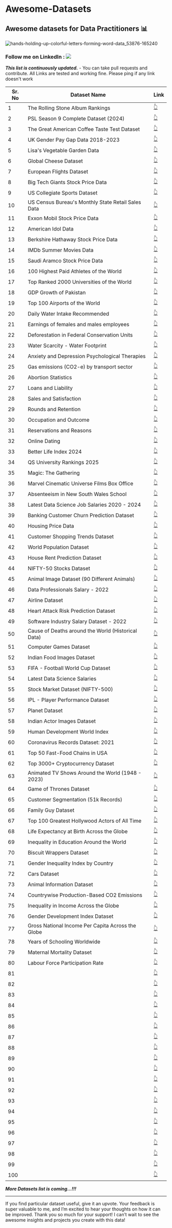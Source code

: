 # Awesome-Datasets
## Awesome datasets for Data Practitioners 📊

![hands-holding-up-colorful-letters-forming-word-data_53876-165240](https://github.com/user-attachments/assets/1970db49-e7ef-4822-8eb2-74928df8b0a4)

### Follow me on LinkedIn : [![](https://img.shields.io/badge/LinkedIn-0077B5?style=for-the-badge&logo=linkedin&logoColor=white)](https://www.linkedin.com/in/umerhaddii)

***This list is continuously updated.*** - You can take pull requests and contribute. All Links are tested and working fine. Please ping if any link doesn't work


| Sr. No | Dataset Name         | Link              |
|--------|----------------------|-------------------|
| 1      | The Rolling Stone Album Rankings     | [👆](https://www.kaggle.com/datasets/umerhaddii/rolling-stone-album-rankings)       |
| 2      | PSL Season 9 Complete Dataset (2024)     | [👆](https://www.kaggle.com/datasets/umerhaddii/psl-season-9-complete-dataset-2024)       |
| 3      | The Great American Coffee Taste Test Dataset     | [👆](https://www.kaggle.com/datasets/umerhaddii/the-great-american-coffee-taste-test-dataset)       |
| 4      | UK Gender Pay Gap Data 2018-2023     | [👆](https://www.kaggle.com/datasets/umerhaddii/uk-gender-pay-gap-data-2018-2023)  |
| 5      | Lisa's Vegetable Garden Data         | [👆](https://www.kaggle.com/datasets/umerhaddii/lisas-vegetable-garden-data) |
| 6      | Global Cheese Dataset                | [👆](https://www.kaggle.com/datasets/umerhaddii/global-cheese-dataset)  |
| 7      | European Flights Dataset             | [👆](https://www.kaggle.com/datasets/umerhaddii/european-flights-dataset) |
| 8      | Big Tech Giants Stock Price Data     | [👆](https://www.kaggle.com/datasets/umerhaddii/big-tech-giants-stock-price-data) |
| 9      | US Collegiate Sports Dataset         | [👆](https://www.kaggle.com/datasets/umerhaddii/us-collegiate-sports-dataset) |
| 10     | US Census Bureau's Monthly State Retail Sales Data     | [👆](https://www.kaggle.com/datasets/umerhaddii/us-census-bureaus-monthly-state-retail-sales-data) |
| 11     | Exxon Mobil Stock Price Data         | [👆](https://www.kaggle.com/datasets/umerhaddii/exxon-mobil-stock-price-data) |
| 12     | American Idol Data                   | [👆](https://www.kaggle.com/datasets/umerhaddii/american-idol-data) |
| 13     | Berkshire Hathaway Stock Price Data  | [👆](https://www.kaggle.com/datasets/umerhaddii/berkshire-hathaway-stock-price-data) |
| 14     | IMDb Summer Movies Data              | [👆](https://www.kaggle.com/datasets/umerhaddii/imdb-summer-movies-data) |
| 15     | Saudi Aramco Stock Price Data        | [👆](https://www.kaggle.com/datasets/umerhaddii/saudi-aramco-stock-price-data) |
| 16     | 100 Highest Paid Athletes of the World  | [👆](https://www.kaggle.com/datasets/batrosjamali/100-highest-paid-athletes-of-the-world) |
| 17     | Top Ranked 2000 Universities of the World | [👆](https://www.kaggle.com/datasets/batrosjamali/top-2000-universities-of-the-world) |
| 18     | GDP Growth of Pakistan                 | [👆](https://www.kaggle.com/datasets/batrosjamali/gdp-growth-of-pakistan) |
| 19     | Top 100 Airports of the World          | [👆](https://www.kaggle.com/datasets/batrosjamali/top-100-airports-of-the-world) |
| 20     | Daily Water Intake Recommended         | [👆](https://www.kaggle.com/datasets/batrosjamali/daily-water-intake-recommended) |
| 21     | Earnings of females and males employees       | [👆](https://www.kaggle.com/datasets/mpwolke/cusersmarildownloadsearningcsv) |
| 22     | Deforestation in Federal Conservation Units | [👆](https://www.kaggle.com/datasets/mpwolke/cusersmarildownloadstserofcsv) |
| 23     | Water Scarcity - Water Footprint       | [👆](https://www.kaggle.com/datasets/mpwolke/cusersmarildownloadsscarcitycsv) |
| 24     | Anxiety and Depression Psychological Therapies   | [👆](https://www.kaggle.com/datasets/mpwolke/cusersmarildownloadsanxietycsv) |
| 25     | Gas emissions (CO2-e) by transport sector          | [👆](https://www.kaggle.com/datasets/mpwolke/cusersmarildownloadsdioxidecsv) |
| 26     | Abortion Statistics         | [👆](https://www.kaggle.com/datasets/mpwolke/cusersmarildownloadsabortioncsv) |
| 27     | Loans and Liability         | [👆](https://www.kaggle.com/datasets/matinmahmoudi/loans-and-liability) |
| 28     | Sales and Satisfaction      | [👆](https://www.kaggle.com/datasets/matinmahmoudi/sales-and-satisfaction) |
| 29     | Rounds and Retention        | [👆](https://www.kaggle.com/datasets/matinmahmoudi/rounds-and-retention) |
| 30     | Occupation and Outcome      | [👆](https://www.kaggle.com/datasets/matinmahmoudi/occupation-and-outcome) |
| 31     | Reservations and Reasons    | [👆](https://www.kaggle.com/datasets/matinmahmoudi/reservations-and-reasons) |
| 32     | Online Dating               | [👆](https://www.kaggle.com/datasets/mpwolke/cusersmarildownloads9173jpeg) |
| 33     | Better Life Index 2024      | [👆](https://www.kaggle.com/datasets/darrylljk/better-life-index-2024-life-satisfaction) |
| 34     | QS University Rankings 2025 | [👆](https://www.kaggle.com/datasets/darrylljk/worlds-best-universities-qs-rankings-2025) |
| 35     | Magic: The Gathering        | [👆](https://www.kaggle.com/datasets/darrylljk/magic-the-gathering-card-ratings-otj) |
| 36     | Marvel Cinematic Universe Films Box Office | [👆](https://www.kaggle.com/datasets/darrylljk/marvel-cinematic-universe-films-box-office) |
| 37     | Absenteeism in New South Wales School      | [👆](https://www.kaggle.com/datasets/darrylljk/absenteeism-in-rural-new-south-wales-school) |
| 38     | Latest Data Science Job Salaries 2020 - 2024 | [👆](https://www.kaggle.com/datasets/saurabhbadole/latest-data-science-job-salaries-2024) |
| 39     | Banking Customer Churn Prediction Dataset    | [👆](https://www.kaggle.com/datasets/saurabhbadole/bank-customer-churn-prediction-dataset) |
| 40     | Housing Price Data                           | [👆](https://www.kaggle.com/datasets/saurabhbadole/housing-price-data) |
| 41     | Customer Shopping Trends Dataset   | [👆](https://www.kaggle.com/datasets/iamsouravbanerjee/customer-shopping-trends-dataset) |
| 42     | World Population Dataset           | [👆](https://www.kaggle.com/datasets/iamsouravbanerjee/world-population-dataset) |
| 43     | House Rent Prediction Dataset      | [👆](https://www.kaggle.com/datasets/iamsouravbanerjee/house-rent-prediction-dataset) |
| 44     | NIFTY-50 Stocks Dataset            | [👆](https://www.kaggle.com/datasets/iamsouravbanerjee/nifty50-stocks-dataset) |
| 45     | Animal Image Dataset (90 Different Animals)  | [👆](https://www.kaggle.com/datasets/iamsouravbanerjee/animal-image-dataset-90-different-animals) |
| 46     | Data Professionals Salary - 2022    | [👆](https://www.kaggle.com/datasets/iamsouravbanerjee/analytics-industry-salaries-2022-india) |
| 47     | Airline Dataset                     | [👆](https://www.kaggle.com/datasets/iamsouravbanerjee/airline-dataset) |
| 48     | Heart Attack Risk Prediction Dataset | [👆](https://www.kaggle.com/datasets/iamsouravbanerjee/heart-attack-prediction-dataset) |
| 49     | Software Industry Salary Dataset - 2022   | [👆](https://www.kaggle.com/datasets/iamsouravbanerjee/software-professional-salaries-2022) |
| 50     | Cause of Deaths around the World (Historical Data)   | [👆](https://www.kaggle.com/datasets/iamsouravbanerjee/cause-of-deaths-around-the-world) |
| 51     | Computer Games Dataset         | [👆](https://www.kaggle.com/datasets/iamsouravbanerjee/computer-games-dataset) |
| 52     | Indian Food Images Dataset  | [👆](https://www.kaggle.com/datasets/iamsouravbanerjee/indian-food-images-dataset) |
| 53     | FIFA - Football World Cup Dataset  | [👆](https://www.kaggle.com/datasets/iamsouravbanerjee/fifa-football-world-cup-dataset) |
| 54     | Latest Data Science Salaries  | [👆](https://www.kaggle.com/datasets/iamsouravbanerjee/data-science-salaries-2023) |
| 55     | Stock Market Dataset (NIFTY-500)  | [👆](https://www.kaggle.com/datasets/iamsouravbanerjee/nifty500-stocks-dataset) |
| 56     | IPL - Player Performance Dataset  | [👆](https://www.kaggle.com/datasets/iamsouravbanerjee/ipl-player-performance-dataset) |
| 57     | Planet Dataset  | [👆](https://www.kaggle.com/datasets/iamsouravbanerjee/planet-dataset) |
| 58     | Indian Actor Images Dataset  | [👆](https://www.kaggle.com/datasets/iamsouravbanerjee/indian-actor-images-dataset) |
| 59     | Human Development World Index  | [👆](https://www.kaggle.com/datasets/iamsouravbanerjee/human-development-index-dataset) |
| 60     | Coronavirus Records Dataset: 2021  | [👆](https://www.kaggle.com/datasets/iamsouravbanerjee/covid19-dataset-world-and-continent-wise) |
| 61     | Top 50 Fast-Food Chains in USA  | [👆](https://www.kaggle.com/datasets/iamsouravbanerjee/top-50-fastfood-chains-in-usa) |
| 62     | Top 3000+ Cryptocurrency Dataset  | [👆](https://www.kaggle.com/datasets/iamsouravbanerjee/cryptocurrency-dataset-2021-395-types-of-crypto) |
| 63     | Animated TV Shows Around the World (1948 - 2023)  | [👆](https://www.kaggle.com/datasets/iamsouravbanerjee/animated-television-show) |
| 64     | Game of Thrones Dataset  | [👆](https://www.kaggle.com/datasets/iamsouravbanerjee/game-of-thrones-dataset) |
| 65     | Customer Segmentation (51k Records)  | [👆](https://www.kaggle.com/datasets/iamsouravbanerjee/customer-segmentation-51k-records) |
| 66     | Family Guy Dataset  | [👆](https://www.kaggle.com/datasets/iamsouravbanerjee/family-guy-dataset) |
| 67     | Top 100 Greatest Hollywood Actors of All Time  | [👆](https://www.kaggle.com/datasets/iamsouravbanerjee/top-100-greatest-hollywood-actors-of-all-time) |
| 68     | Life Expectancy at Birth Across the Globe  | [👆](https://www.kaggle.com/datasets/iamsouravbanerjee/life-expectancy-at-birth-across-the-globe) |
| 69     | Inequality in Education Around the World  | [👆](https://www.kaggle.com/datasets/iamsouravbanerjee/inequality-in-education-around-the-world) |
| 70     | Biscuit Wrappers Dataset  | [👆](https://www.kaggle.com/datasets/iamsouravbanerjee/biscuit-wrappers-dataset) |
| 71     | Gender Inequality Index by Country  | [👆](https://www.kaggle.com/datasets/iamsouravbanerjee/gender-inequality-index-dataset) |
| 72     | Cars Dataset  | [👆](https://www.kaggle.com/datasets/iamsouravbanerjee/cars-dataset) |
| 73     | Animal Information Dataset  | [👆](https://www.kaggle.com/datasets/iamsouravbanerjee/animal-information-dataset) |
| 74     | Countrywise Production-Based CO2 Emissions  | [👆](https://www.kaggle.com/datasets/iamsouravbanerjee/production-based-co2-emissions) |
| 75     | Inequality in Income Across the Globe  | [👆](https://www.kaggle.com/datasets/iamsouravbanerjee/inequality-in-income-across-the-globe) |
| 76     | Gender Development Index Dataset  | [👆](https://www.kaggle.com/datasets/iamsouravbanerjee/gender-development-index-dataset) |
| 77     | Gross National Income Per Capita Across the Globe  | [👆](https://www.kaggle.com/datasets/iamsouravbanerjee/gross-national-income-per-capita) |
| 78     | Years of Schooling Worldwide  | [👆](https://www.kaggle.com/datasets/iamsouravbanerjee/years-of-schooling-worldwide) |
| 79     | Maternal Mortality Dataset  | [👆](https://www.kaggle.com/datasets/iamsouravbanerjee/maternal-mortality-dataset) |
| 80     | Labour Force Participation Rate  | [👆](https://www.kaggle.com/datasets/iamsouravbanerjee/labour-force-participation-rate) |
| 81     |   | [👆]() |
| 82     |   | [👆]() |
| 83     |   | [👆]() |
| 84     |   | [👆]() |
| 85     |   | [👆]() |
| 86     |   | [👆]() |
| 87     |   | [👆]() |
| 88     |   | [👆]() |
| 89     |   | [👆]() |
| 90     |   | [👆]() |
| 91     |   | [👆]() |
| 92     |   | [👆]() |
| 93     |   | [👆]() |
| 94     |   | [👆]() |
| 95     |   | [👆]() |
| 96     |   | [👆]() |
| 97     |   | [👆]() |
| 98     |   | [👆]() |
| 99     |   | [👆]() |
| 100     |   | [👆]() |
***More Datasets list is coming...!!!*** 

----





If you find particular dataset useful, give it an upvote. Your feedback is super valuable to me, and I’m excited to hear your thoughts on how it can be improved.
Thank you so much for your support! I can’t wait to see the awesome insights and projects you create with this data!
